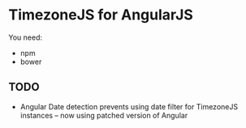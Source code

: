 TimezoneJS for AngularJS
========================

You need:
 
- npm
- bower

TODO
----

- Angular Date detection prevents using date filter for TimezoneJS instances – now using patched version of Angular
